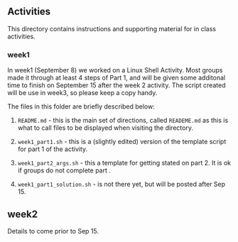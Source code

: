 ## Activities

This directory contains instructions and supporting material
for in class activities.

### week1

In week1 (September 8) we worked on a Linux Shell Activity. Most groups
made it through at least 4 steps of Part 1, and will be given some additonal
time to finish on September 15 after the week 2 activity.  The script created
will be use in week3, so please keep a copy handy.

The files in this folder are briefly described below:

 1. `README.md` - this is the main set of directions, called `READEME.md` as this
   is what to call files to be displayed when visiting the directory.

 1. `week1_part1.sh` - this is a (slightly edited) version of the template script
    for part 1 of the activity.

 1. `week1_part2_args.sh` - this a template for getting stated on part 2. It is ok
    if groups do not complete part .

 1. `week1_part1_solution.sh` - is not there yet, but will be posted after Sep 15.

## week2

Details to come prior to Sep 15.

